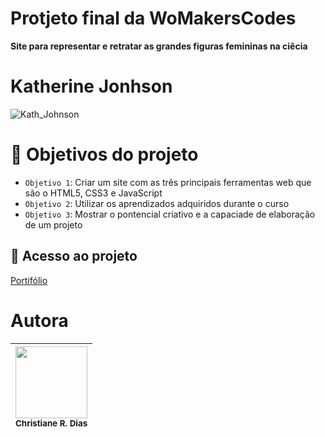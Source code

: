 # Protjeto final da WoMakersCodes
**Site para representar e retratar as grandes figuras femininas na ciêcia**

# Katherine Jonhson
![Kath_Johnson](https://user-images.githubusercontent.com/90460886/236964955-a1b26ba3-5727-4f3b-b478-353a5041cb59.jpg)

# :hammer: Objetivos do projeto

- `Objetivo 1`: Criar um site com as três principais ferramentas web que são o HTML5, CSS3 e JavaScript
- `Objetivo 2`: Utilizar os aprendizados adquiridos durante o curso
- `Objetivo 3`: Mostrar o pontencial criativo e a capaciade de elaboração de um projeto

## 📁 Acesso ao projeto

[Portifólio](https://chrissoka.github.io/projetokatherine/)

# Autora

| <img src="https://user-images.githubusercontent.com/90460886/236965330-a9f77405-134f-4615-8b53-9d2fa0990e4a.jpeg" width=115><br><sub>Christiane R. Dias</sub>
| :---: |
